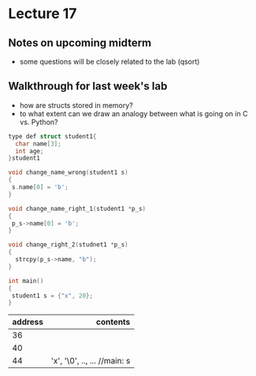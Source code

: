 # Lecture 17

## Notes on upcoming midterm
* some questions will be closely related to the lab (qsort)

## Walkthrough for last week's lab
* how are structs stored in memory?
* to what extent can we draw an analogy between what is going on in C vs. Python?

```C
type def struct student1{
  char name[3];
  int age;
}student1

void change_name_wrong(student1 s)
{
 s.name[0] = 'b'; 
}

void change_name_right_1(student1 *p_s)
{
 p_s->name[0] = 'b'; 
}

void change_right_2(studnet1 *p_s)
{
  strcpy(p_s->name, "b");
}

int main()
{
 student1 s = {"x", 20}; 
}
```

| address | contents|
|:------|-----:|
| 36 | |
| 40 | |
| 44 | 'x', '\0', .., ... //main: s |
